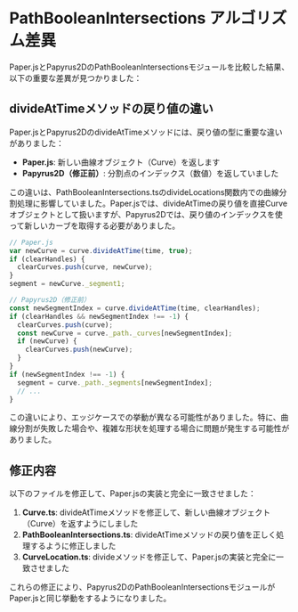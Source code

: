 # PathBooleanIntersections アルゴリズム差異

Paper.jsとPapyrus2DのPathBooleanIntersectionsモジュールを比較した結果、以下の重要な差異が見つかりました：

## divideAtTimeメソッドの戻り値の違い

Paper.jsとPapyrus2DのdivideAtTimeメソッドには、戻り値の型に重要な違いがありました：

- **Paper.js**: 新しい曲線オブジェクト（Curve）を返します
- **Papyrus2D（修正前）**: 分割点のインデックス（数値）を返していました

この違いは、PathBooleanIntersections.tsのdivideLocations関数内での曲線分割処理に影響していました。Paper.jsでは、divideAtTimeの戻り値を直接Curveオブジェクトとして扱いますが、Papyrus2Dでは、戻り値のインデックスを使って新しいカーブを取得する必要がありました。

```javascript
// Paper.js
var newCurve = curve.divideAtTime(time, true);
if (clearHandles) {
  clearCurves.push(curve, newCurve);
}
segment = newCurve._segment1;
```

```typescript
// Papyrus2D（修正前）
const newSegmentIndex = curve.divideAtTime(time, clearHandles);
if (clearHandles && newSegmentIndex !== -1) {
  clearCurves.push(curve);
  const newCurve = curve._path._curves[newSegmentIndex];
  if (newCurve) {
    clearCurves.push(newCurve);
  }
}
if (newSegmentIndex !== -1) {
  segment = curve._path._segments[newSegmentIndex];
  // ...
}
```

この違いにより、エッジケースでの挙動が異なる可能性がありました。特に、曲線分割が失敗した場合や、複雑な形状を処理する場合に問題が発生する可能性がありました。

## 修正内容

以下のファイルを修正して、Paper.jsの実装と完全に一致させました：

1. **Curve.ts**: divideAtTimeメソッドを修正して、新しい曲線オブジェクト（Curve）を返すようにしました
2. **PathBooleanIntersections.ts**: divideAtTimeメソッドの戻り値を正しく処理するように修正しました
3. **CurveLocation.ts**: divideメソッドを修正して、Paper.jsの実装と完全に一致させました

これらの修正により、Papyrus2DのPathBooleanIntersectionsモジュールがPaper.jsと同じ挙動をするようになりました。